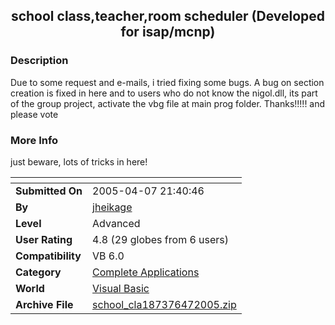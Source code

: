 ﻿<div align="center">

## school class,teacher,room scheduler \(Developed for isap/mcnp\)


</div>

### Description

Due to some request and e-mails, i tried fixing some bugs. A bug on section creation is fixed in here and to users who do not know the nigol.dll, its part of the group project, activate the vbg file at main prog folder. Thanks!!!!! and please vote
 
### More Info
 
just beware, lots of tricks in here!


<span>             |<span>
---                |---
**Submitted On**   |2005-04-07 21:40:46
**By**             |[jheikage](https://github.com/Planet-Source-Code/PSCIndex/blob/master/ByAuthor/jheikage.md)
**Level**          |Advanced
**User Rating**    |4.8 (29 globes from 6 users)
**Compatibility**  |VB 6\.0
**Category**       |[Complete Applications](https://github.com/Planet-Source-Code/PSCIndex/blob/master/ByCategory/complete-applications__1-27.md)
**World**          |[Visual Basic](https://github.com/Planet-Source-Code/PSCIndex/blob/master/ByWorld/visual-basic.md)
**Archive File**   |[school\_cla187376472005\.zip](https://github.com/Planet-Source-Code/jheikage-school-class-teacher-room-scheduler-developed-for-isap-mcnp__1-53989/archive/master.zip)








